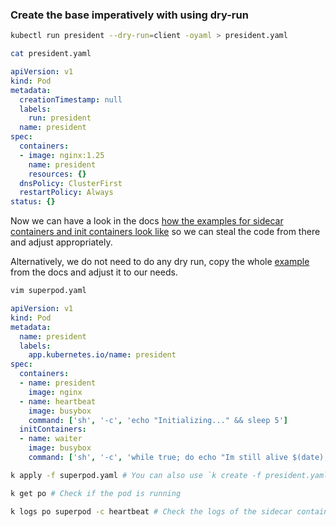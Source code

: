 ### Create the base imperatively with using dry-run

```bash
kubectl run president --dry-run=client -oyaml > president.yaml
```
```bash
cat president.yaml
```
```yaml
apiVersion: v1
kind: Pod
metadata:
  creationTimestamp: null
  labels:
    run: president
  name: president
spec:
  containers:
  - image: nginx:1.25
    name: president
    resources: {}
  dnsPolicy: ClusterFirst
  restartPolicy: Always
status: {}
```

Now we can have a look in the docs [how the examples for sidecar containers and init containers look like](https://kubernetes.io/docs/concepts/workloads/pods/init-containers/#init-containers-in-use) so we can steal the code from there and adjust appropriately.

Alternatively, we do not need to do any dry run, copy the whole [example](https://kubernetes.io/docs/concepts/workloads/pods/sidecar-containers/#sidecar-example) from the docs and adjust it to our needs.

```bash
vim superpod.yaml
```


```yaml
apiVersion: v1
kind: Pod
metadata:
  name: president
  labels:
    app.kubernetes.io/name: president
spec:
  containers:
  - name: president
    image: nginx
  - name: heartbeat
    image: busybox
    command: ['sh', '-c', 'echo "Initializing..." && sleep 5']
  initContainers:
  - name: waiter
    image: busybox
    command: ['sh', '-c', 'while true; do echo "Im still alive $(date), time to go to bed for 10 seconds!"; sleep 10; done']
```

```bash
k apply -f superpod.yaml # You can also use `k create -f president.yaml` if you prefer
```

```bash
k get po # Check if the pod is running
```

```bash
k logs po superpod -c heartbeat # Check the logs of the sidecar container
```
